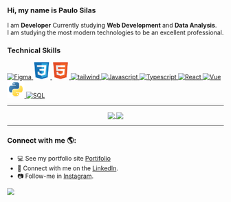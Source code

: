 
### Hi, my name is Paulo Silas

  
 I am **Developer** 
 Currently studying **Web Development** and **Data Analysis**.
 <br>
 I am studying the most modern technologies to be an excellent professional.
<br>

### Technical Skills

<div align="left">
  <a href="https://www.figma.com/" target="_blank">
    <img
      src="https://i.pinimg.com/originals/a5/58/b4/a558b426cb8973523f37bbed94cf0f09.png"
      alt="Figma"
      width="40"
      height="40"
    />
  </a>
  <a href="https://developer.mozilla.org/pt-BR/docs/Web/CSS" target="_blank">
    <img
      src="https://raw.githubusercontent.com/devicons/devicon/master/icons/css3/css3-original.svg"
      alt="CSS"
      width="40"
      height="40"
    />
  </a>
  <a
    href="https://developer.mozilla.org/pt-BR/docs/Web/HTML"
    target="_blank">
    <img
      src="https://raw.githubusercontent.com/devicons/devicon/master/icons/html5/html5-original.svg"
      alt="HTML"
      width="40"
      height="40"
    />
  </a>
   <a href="https://tailwindcss.com/" target="_blank">
    <img
      src="https://cdn.jsdelivr.net/gh/devicons/devicon@latest/icons/tailwindcss/tailwindcss-original.svg"
      alt="tailwind"
      width="40"
      height="40"
    />
  </a>
  <a href="https://www.javascript.com/" target="_blank">
    <img
      src="https://tadeuesteves.files.wordpress.com/2014/01/javascript-logo.png"
      alt="Javascript"
      width="40"
      height="40"
    />
  </a>
   <a href="https://www.typescriptlang.org/" target="_blank">
    <img
      src="https://cdn.jsdelivr.net/gh/devicons/devicon@latest/icons/typescript/typescript-original.svg"
      alt="Typescript"
      width="40"
      height="40"
    />
  </a>
  <a href="https://react.dev/" target="_blank">
    <img
      src="https://cdn.jsdelivr.net/gh/devicons/devicon@latest/icons/react/react-original.svg"
      alt="React"
      width="40"
      height="40"
    />
  </a>
   <a href="https://vuejs.org/" target="_blank">
    <img
      src="https://cdn.jsdelivr.net/gh/devicons/devicon@latest/icons/vuejs/vuejs-original.svg"
      alt="Vue"
      width="40"
      height="40"
    />
  </a>
  <a href="https://www.python.org/" target="_blank">
    <img
      src="https://raw.githubusercontent.com/devicons/devicon/master/icons/python/python-original.svg"
      alt="Python"
      width="40"
      height="40"
    />
  </a>
  <a href="https://www.w3schools.com/sql/" target="_blank">
    <img
      src="https://cdn.jsdelivr.net/gh/devicons/devicon@latest/icons/azuresqldatabase/azuresqldatabase-original.svg"
      alt="SQL"
      width="40"
      height="40"
    />
  </a>
</div>
<hr/>
  <div align="center">
    <a href="https://github.com/paulosilas99">
      <img align="center" src="https://github-readme-stats.vercel.app/api?username=paulosilas99&line_height=55&show_icons=true&theme=dark&hide_border=true" />
    </a>
    <a href="https://github.com/paulosilas99">
<!--       <img align="center" src="https://github-readme-stats.vercel.app/api/top-langs/?username=paulosilas99&line_height=40&show_icons=true&theme=dark&hide_border=true&layout=pie" /> -->
       <img align="center" src="https://github-readme-stats.vercel.app/api/top-langs/?username=paulosilas99&size_weight=0.5&count_weight=0.5" />
    </a>
  </div>
<hr/>

### Connect with me 🌎:

- 💻 See my portfolio site <a href="https://paulosilas99.github.io/meuportfolio/](https://frontend-six-blue.vercel.app/">Portifolio</a>
- 💼 Connect with me on the <a href="https://www.linkedin.com/in/paulo-silas-sodré-fonseca/">LinkedIn</a>.
- 📷 Follow-me in <a href="https://www.instagram.com/paulosilas.sf/">Instagram</a>.

![](https://komarev.com/ghpvc/?username=paulosilas99&color=blue&style=plastic&label=Visualiza%C3%A7%C3%B5es)

